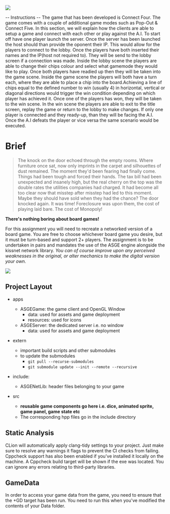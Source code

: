 ![](https://i.imgur.com/yH8duF0.png)

-- Instructions -- 
The game that has been developed is Connect Four. The game comes with a couple of additional game modes such as Pop-Out & Connect Five.
In this section, we will explain how the clients are able to setup a game and connect with each other or play against the A.I. 
To start off have one player launch the server. Once the server has been launched the host should than provide the oponent their IP. This would allow for the players to connect to the lobby. Once the players have both inserted their names and the IP(host not required to). They will be send to the lobby screen if a connection was made. 
Inside the lobby scene the players are able to change their chips colour and select what gamemode they would like to play. Once both players have readied up then they will be taken into the game scene. Inside the game scene the players will both have a turn each, where they are able to place a chip into the board.Achieving a line of chips equal to the defined number to win (usually 4) in horizontal, vertical or diagonal directions would trigger the win condition depending on which player has achieved it. Once one of the players has won, they will be taken to the win scene. In the win scene the players are able to exit to the title screen, replay the game or return to the lobby to make changes.
If only one player is connected and they ready-up, than they will be facing the A.I. Once the A.I defeats the player or vice versa the same scenario would be executed. 

# Brief 

> The knock on the door echoed through the empty rooms. Where furniture once
sat, now only imprints in the carpet and silhouettes of dust remained. The
moment they'd been fearing had finally come. Things had been tough and forced
their hands. The tax bill had been unexpected and insanely high, but the real
cherry on the top was the double rates the utilities companies had charged. It
had become all too clear now that misstep after misstep had led to this moment.
Maybe they should have sold when they had the chance? The door knocked again. It
was time! Foreclosure was upon them, the cost of playing laid bare. The cost of
Monopoly!

**There's nothing boring about board games!**

For this assignment you will need to recreate a networked version of a board
game. You are free to choose whichever board game you desire, but it must be
turn-based and support 2+ players. The assignment is to be undertaken in pairs
and mandates the use of the ASGE engine alongside the kissnet network library.
*You can of course improve upon any perceived weaknesses in the original, or
alter mechanics to make the digital version your own.*

![](https://www.gannett-cdn.com/presto/2019/08/23/PPES/58b53966-1398-4bdd-90af-048fc925bf2b-store2.jpg)

Project Layout
------
* apps
  * ASGEGame: the game client and OpenGL Window
    * data: used for assets and game deployment
    * resources: used for icons 
  * ASGEServer: the dedicated server i.e. no window
    * data: used for assets and game deployment
  
* extern
  * important build scripts and other submodules
  * to update the submodules
    * `git pull --recurse-submodules`
    * `git submodule update --init --remote --recursive`
  
* include:
  * ASGENetLib: header files belonging to your game 
* src 
  * **reusable game components go here i.e. dice, animated sprite, game panel, game state  etc** 
  * The corresponding hpp files go in the include directory
   
   
Static Analysis
------
CLion will automatically apply clang-tidy settings to your project.
Just make sure to resolve any warnings it flags to prevent the CI checks
from failing. Cppcheck support has also been enabled if you've installed
it locally on the machine. A Cppcheck build target will be shown if the
exe was located. You can ignore any errors relating to third-party libraries. 

GameData
------
In order to access your game data from the game, you need to ensure that the +GD target has been run. You need to run this when you've modified the contents of your Data folder. 
